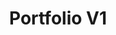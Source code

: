 ---
title: "Portfolio V1"
title_fr: "Portfolio V1"
order: 1
description: "A portfolio to showcase a selection of projects and to cloture one year of web programming learning. Made with React, GatsbyJS and Tailwind CSS."
description_fr: "Un portfolio pour présenter une sélection de projets et clôturer un an d’apprentissage en programmation Web. Conçu avec React, GatsbyJS et Tailwind CSS."
featuredImage: ../../images/development/anhek-portfolio.png
url: "#work"
source_url: "https://github.com/anhek/anhek-portfolio"
tags: ["Visual Identity", "Webdesign", "React", "Gatsby", "GraphQL", "Tailwind CSS", "Git"]
tags_fr: ["visual identity", "webdesign", "react", "gatsby", "graphql", "tailwind css"]
---